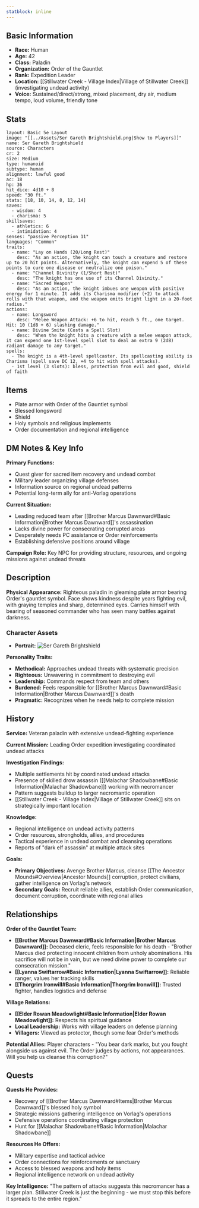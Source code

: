 ```yaml
---
statblock: inline
---
```


## Basic Information
- **Race:** Human
- **Age:** 42
- **Class:** Paladin
- **Organization:** Order of the Gauntlet
- **Rank:** Expedition Leader
- **Location:** [[Stillwater Creek - Village Index|Village of Stillwater Creek]] (investigating undead activity)
- **Voice:** Sustained/direct/strong, mixed placement, dry air, medium tempo, loud volume, friendly tone

## Stats
```statblock
layout: Basic 5e Layout
image: "[[../Assets/Ser Gareth Brightshield.png|Show to Players]]"
name: Ser Gareth Brightshield
source: Characters
cr: 2
size: Medium
type: humanoid
subtype: human
alignment: lawful good
ac: 18
hp: 36
hit_dice: 4d10 + 8
speed: "30 ft."
stats: [18, 10, 14, 8, 12, 14]
saves:
  - wisdom: 4
  - charisma: 5
skillsaves:
  - athletics: 6
  - intimidation: 4
senses: "passive Perception 11"
languages: "Common"
traits:
  - name: "Lay on Hands (20/Long Rest)"
    desc: "As an action, the knight can touch a creature and restore up to 20 hit points. Alternatively, the knight can expend 5 of these points to cure one disease or neutralize one poison."
  - name: "Channel Divinity (1/Short Rest)"
    desc: "The knight has one use of its Channel Divinity."
  - name: "Sacred Weapon"
    desc: "As an action, the knight imbues one weapon with positive energy for 1 minute. It adds its Charisma modifier (+2) to attack rolls with that weapon, and the weapon emits bright light in a 20-foot radius."
actions:
  - name: Longsword
    desc: "Melee Weapon Attack: +6 to hit, reach 5 ft., one target. Hit: 10 (1d8 + 6) slashing damage."
  - name: Divine Smite (Costs a Spell Slot)
    desc: "When the knight hits a creature with a melee weapon attack, it can expend one 1st-level spell slot to deal an extra 9 (2d8) radiant damage to any target."
spells:
  - The knight is a 4th-level spellcaster. Its spellcasting ability is Charisma (spell save DC 12, +4 to hit with spell attacks).
  - 1st level (3 slots): bless, protection from evil and good, shield of faith
```

## Items
- Plate armor with Order of the Gauntlet symbol
- Blessed longsword
- Shield
- Holy symbols and religious implements
- Order documentation and regional intelligence

## DM Notes & Key Info
**Primary Functions:**
- Quest giver for sacred item recovery and undead combat
- Military leader organizing village defenses
- Information source on regional undead patterns
- Potential long-term ally for anti-Vorlag operations

**Current Situation:**
- Leading reduced team after [[Brother Marcus Dawnward#Basic Information|Brother Marcus Dawnward]]'s assassination
- Lacks divine power for consecrating corrupted areas
- Desperately needs PC assistance or Order reinforcements
- Establishing defensive positions around village

**Campaign Role:** Key NPC for providing structure, resources, and ongoing missions against undead threats  

## Description
**Physical Appearance:**
Righteous paladin in gleaming plate armor bearing Order's gauntlet symbol. Face shows kindness despite years fighting evil, with graying temples and sharp, determined eyes. Carries himself with bearing of seasoned commander who has seen many battles against darkness.

### Character Assets
- **Portrait:** ![Ser Gareth Brightshield](../Assets/Ser%20Gareth%20Brightshield.png)

**Personality Traits:**
- **Methodical:** Approaches undead threats with systematic precision
- **Righteous:** Unwavering in commitment to destroying evil
- **Leadership:** Commands respect from team and others
- **Burdened:** Feels responsible for [[Brother Marcus Dawnward#Basic Information|Brother Marcus Dawnward]]'s death
- **Pragmatic:** Recognizes when he needs help to complete mission

## History
**Service:** Veteran paladin with extensive undead-fighting experience

**Current Mission:** Leading Order expedition investigating coordinated undead attacks

**Investigation Findings:**
- Multiple settlements hit by coordinated undead attacks
- Presence of skilled drow assassin ([[Malachar Shadowbane#Basic Information|Malachar Shadowbane]]) working with necromancer
- Pattern suggests buildup to larger necromantic operation
- [[Stillwater Creek - Village Index|Village of Stillwater Creek]] sits on strategically important location

**Knowledge:**
- Regional intelligence on undead activity patterns
- Order resources, strongholds, allies, and procedures
- Tactical experience in undead combat and cleansing operations
- Reports of "dark elf assassin" at multiple attack sites

**Goals:**
- **Primary Objectives:** Avenge Brother Marcus, cleanse [[The Ancestor Mounds#Overview|Ancestor Mounds]] corruption, protect civilians, gather intelligence on Vorlag's network
- **Secondary Goals:** Recruit reliable allies, establish Order communication, document corruption, coordinate with regional allies

## Relationships
**Order of the Gauntlet Team:**
- **[[Brother Marcus Dawnward#Basic Information|Brother Marcus Dawnward]]:** Deceased cleric, feels responsible for his death - "Brother Marcus died protecting innocent children from unholy abominations. His sacrifice will not be in vain, but we need divine power to complete our consecration mission."
- **[[Lyanna Swiftarrow#Basic Information|Lyanna Swiftarrow]]:** Reliable ranger, values her tracking skills
- **[[Thorgrim Ironwill#Basic Information|Thorgrim Ironwill]]:** Trusted fighter, handles logistics and defense

**Village Relations:**
- **[[Elder Rowan Meadowlight#Basic Information|Elder Rowan Meadowlight]]:** Respects his spiritual guidance
- **Local Leadership:** Works with village leaders on defense planning
- **Villagers:** Viewed as protector, though some fear Order's methods

**Potential Allies:** Player characters - "You bear dark marks, but you fought alongside us against evil. The Order judges by actions, not appearances. Will you help us cleanse this corruption?"

## Quests
**Quests He Provides:**
- Recovery of [[Brother Marcus Dawnward#Items|Brother Marcus Dawnward]]'s blessed holy symbol
- Strategic missions gathering intelligence on Vorlag's operations
- Defensive operations coordinating village protection
- Hunt for [[Malachar Shadowbane#Basic Information|Malachar Shadowbane]]

**Resources He Offers:**
- Military expertise and tactical advice
- Order connections for reinforcements or sanctuary
- Access to blessed weapons and holy items
- Regional intelligence network on undead activity

**Key Intelligence:** "The pattern of attacks suggests this necromancer has a larger plan. Stillwater Creek is just the beginning - we must stop this before it spreads to the entire region."